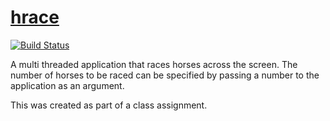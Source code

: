 # [hrace](http://bizzaroservicesnetwork.com/hrace/)

[![Build Status](https://travis-ci.org/arunderwood/hrace.svg?branch=master)](https://travis-ci.org/arunderwood/hrace)

A multi threaded application that races horses across the screen.  The number of horses to be raced can be specified by passing a number to the application as an argument.

This was created as part of a class assignment.
